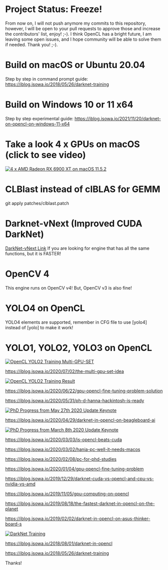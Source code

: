 # Project Status: Freeze!

From now on, I will not push anymore my commits to this repository, however, I will be open to your pull requests to approve those and increase the contributors' list, enjoy! ;-). I think OpenCL has a bright future, I am leaving some open issues, and I hope community will be able to solve them if needed. Thank you! ;-).

# Build on macOS or Ubuntu 20.04

Step by step in command prompt guide: https://iblog.isowa.io/2018/05/26/darknet-training

# Build on Windows 10 or 11 x64

Step by step experimental guide: https://iblog.isowa.io/2021/11/20/darknet-on-opencl-on-windows-11-x64

# Take a look 4 x GPUs on macOS (click to see video)

[![4 x AMD Radeon RX 6900 XT on macOS 11.5.2](https://iblog.isowa.io/wp-content/uploads/2021/08/moria-scaled.jpeg)](https://www.youtube.com/watch?v=W6VOLjgwKNI)

# CLBlast instead of clBLAS for GEMM

git apply patches/clblast.patch

# Darknet-vNext (Improved CUDA DarkNet)

[DarkNet-vNext Link](https://github.com/sowson/darknet-vNext) If you are looking for engine that has all the same functions, but it is FASTER!

# OpenCV 4

This engine runs on OpenCV v4! But, OpenCV v3 is also fine!

# YOLO4 on OpenCL

YOLO4 elements are supported, remember in CFG file to use [yolo4] instead of [yolo] to make it work!

# YOLO1, YOLO2, YOLO3 on OpenCL

[![OpenCL YOLO2 Training Multi-GPU-SET](https://iblog.isowa.io/wp-content/uploads/2020/07/gitbug-img.jpg)](https://www.youtube.com/watch?v=o-PV3vmfP-0)

https://iblog.isowa.io/2020/07/02/the-multi-gpu-set-idea

[![OpenCL YOLO2 Training Result](https://iblog.isowa.io/wp-content/uploads/2020/06/gitbug-image.jpg)](https://www.youtube.com/watch?v=_dNYNYHXHHo)

https://iblog.isowa.io/2020/06/22/gpu-opencl-fine-tuning-problem-solution

https://iblog.isowa.io/2020/05/31/ph-d-hanna-hackintosh-is-ready

[![PhD Progress from May 27th 2020 Update Keynote](https://iblog.isowa.io/wp-content/uploads/2020/05/gitbug-image.jpg)](https://www.youtube.com/watch?v=qfCWYVnJrjQ)

https://iblog.isowa.io/2020/04/29/darknet-in-opencl-on-beagleboard-ai

[![PhD Progress from March 8th 2020 Update Keynote](https://iblog.isowa.io/wp-content/uploads/2020/03/gitbug-image.jpg)](https://www.youtube.com/watch?v=exuPfFtbwgU)

https://iblog.isowa.io/2020/03/03/is-opencl-beats-cuda

https://iblog.isowa.io/2020/03/02/hania-pc-well-it-needs-macos

https://iblog.isowa.io/2020/02/08/pc-for-phd-studies

https://iblog.isowa.io/2020/01/04/gpu-opencl-fine-tuning-problem

https://iblog.isowa.io/2019/12/29/darknet-cuda-vs-opencl-and-cpu-vs-nvidia-vs-amd

https://iblog.isowa.io/2019/11/05/gpu-computing-on-opencl

https://iblog.isowa.io/2019/08/18/the-fastest-darknet-in-opencl-on-the-planet

https://iblog.isowa.io/2019/02/02/darknet-in-opencl-on-asus-thinker-board-s

[![DarkNet Training](https://img.youtube.com/vi/Mxw7XkFBFPc/0.jpg)](https://www.youtube.com/watch?v=Mxw7XkFBFPc)

https://iblog.isowa.io/2018/08/01/darknet-in-opencl

https://iblog.isowa.io/2018/05/26/darknet-training 

Thanks!
